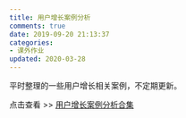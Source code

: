 ```yaml
---
title: 用户增长案例分析
comments: true
date: 2019-09-20 21:13:37
categories:
- 课外作业
updated: 2020-03-28
---
```


平时整理的一些用户增长相关案例，不定期更新。

点击查看 >> [用户增长案例分析合集](https://www.yuque.com/echototoro/self/gwmb8u)
